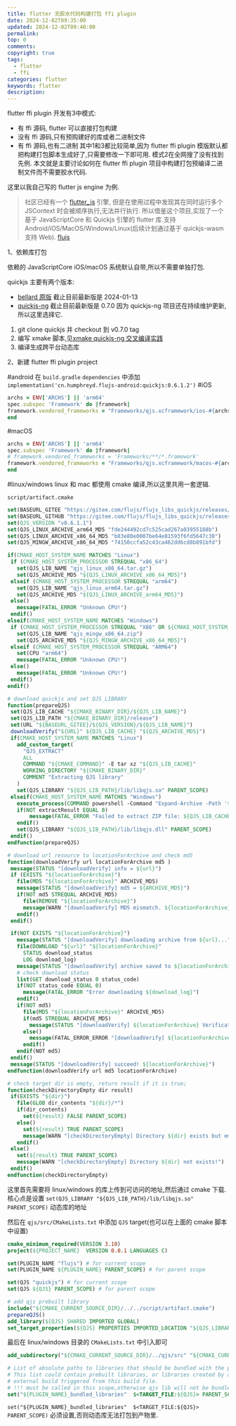 ```yaml
---
title: flutter 无胶水代码构建打包 ffi plugin
date: 2024-12-02T09:35:00
updated: 2024-12-02T09:40:00
permalink: 
top: 0
comments: 
copyright: true
tags:
  - flutter
  - ffi
categories: flutter
keywords: flutter
description:
---
```

flutter ffi plugin 开发有3中模式:
- 有 ffi 源码, flutter 可以直接打包构建
- 没有 ffi 源码,只有预购建好的库或者二进制文件
- 有 ffi 源码,也有二进制
其中1和3都比较简单,因为 flutter ffi plugin 模版默认都把构建打包脚本生成好了,只需要修改一下即可用.
模式2在全网搜了没有找到先例. 本文就是主要讨论如何在 flutter ffi plugin 项目中构建打包预编译二进制文件而不需要胶水代码.

这里以我自己写的 flutter js engine 为例.
> 社区已经有一个 [flutter_js](https://pub.dev/packages/flutter_js) 引擎, 但是在使用过程中发现其在同时运行多个 JSContext 时会被顺序执行,无法并行执行.
> 所以借鉴这个项目,实现了一个基于 JavaScriptCore 和 Quickjs 引擎的 flutter 库.支持 Android/iOS/MacOS/Windows/Linux(后续计划通过基于 quickjs-wasm 支持 Web).
> [flujs](https://gitee.com/humphreyos/flujs)

1、依赖库打包

依赖的 JavaScriptCore iOS/macOS 系统默认自带,所以不需要单独打包.

quickjs 主要有两个版本: 
- [bellard 原版](https://bellard.org/quickjs/) 截止目前最新版是 2024-01-13
- [quickjs-ng](https://github.com/quickjs-ng/quickjs) 截止目前最新版是 0.7.0
因为 quickjs-ng 项目还在持续维护更新,所以这里选择它.

1) git clone quickjs 并 checkout 到 v0.7.0 tag
2) 编写 xmake 脚本,见[xmake quickjs-ng 交叉编译实践](https://blog.dang8080.cn/2024/11/17/09/)
3) 编译生成跨平台动态库

2、新建 flutter ffi plugin project

#android 
在 `build.gradle` `dependencies` 中添加 `implementation('cn.humphreyd.flujs-android:quickjs:0.6.1.2')`
#iOS
```ruby
archs = ENV['ARCHS'] || 'arm64'
spec.subspec 'Framework' do |framework| 
framework.vendored_frameworks = "Frameworks/qjs.xcframework/ios-#{archs}/qjs.framework"
end
```
#macOS
```ruby
archs = ENV['ARCHS'] || 'arm64'
spec.subspec 'Framework' do |framework|
# framework.vendored_frameworks = 'Frameworks/**/*.framework'
framework.vendored_frameworks = "Frameworks/qjs.xcframework/macos-#{archs}/qjs.framework"
end
```
#linux/windows
linux 和 mac 都使用 cmake 编译,所以这里共用一套逻辑.

 `script/artifact.cmake`  
 ```cmake
 set(BASEURL_GITEE "https://gitee.com/flujs/flujs_libs_quickjs/releases/download/")
set(BASEURL_GITHUB "https://gitee.com/flujs/flujs_libs_quickjs/releases/download/")
set(QJS_VERSION "v0.6.1.1")
set(QJS_LINUX_ARCHIVE_arm64_MD5 "fde244492cd7c525cad267a03955188b")
set(QJS_LINUX_ARCHIVE_x86_64_MD5 "b83e80e0007be64e81593f6fd5647c30")
set(QJS_MINGW_ARCHIVE_x86_64_MD5 "74150ccfa52c43ca462dd6cd8b891bfd")

if(CMAKE_HOST_SYSTEM_NAME MATCHES "Linux")
  if (CMAKE_HOST_SYSTEM_PROCESSOR STREQUAL "x86_64")
    set(QJS_LIB_NAME "qjs_linux_x86_64.tar.gz")
    set(QJS_ARCHIVE_MD5 "${QJS_LINUX_ARCHIVE_x86_64_MD5}")
  elseif (CMAKE_HOST_SYSTEM_PROCESSOR STREQUAL "arm64")
    set(QJS_LIB_NAME "qjs_linux_arm64.tar.gz")
    set(QJS_ARCHIVE_MD5 "${QJS_LINUX_ARCHIVE_arm64_MD5}")
  else()
    message(FATAL_ERROR "Unknown CPU!")
  endif()
elseif(CMAKE_HOST_SYSTEM_NAME MATCHES "Windows")
  if (CMAKE_HOST_SYSTEM_PROCESSOR STREQUAL "X86" OR ${CMAKE_HOST_SYSTEM_PROCESSOR} STREQUAL "AMD64" OR ${CMAKE_HOST_SYSTEM_PROCESSOR} STREQUAL "IA64")
    set(QJS_LIB_NAME "qjs_mingw_x86_64.zip")
    set(QJS_ARCHIVE_MD5 "${QJS_MINGW_ARCHIVE_x86_64_MD5}")
  elseif (CMAKE_HOST_SYSTEM_PROCESSOR STREQUAL "ARM64")
    set(CPU "arm64")
    message(FATAL_ERROR "Unknown CPU!")
  else()
    message(FATAL_ERROR "Unknown CPU!")
  endif()
endif()

# download quickjs and set QJS_LIBRARY
function(prepareQJS)
  set(QJS_LIB_CACHE "${CMAKE_BINARY_DIR}/${QJS_LIB_NAME}")
  set(QJS_LIB_PATH "${CMAKE_BINARY_DIR}/release")
  set(URL "${BASEURL_GITEE}/${QJS_VERSION}/${QJS_LIB_NAME}")
  downloadVerify("${URL}" ${QJS_LIB_CACHE} "${QJS_ARCHIVE_MD5}")
  if(CMAKE_HOST_SYSTEM_NAME MATCHES "Linux")
    add_custom_target(
      "QJS_EXTRACT"
      ALL
      COMMAND "${CMAKE_COMMAND}" -E tar xz "${QJS_LIB_CACHE}"
      WORKING_DIRECTORY "${CMAKE_BINARY_DIR}"
      COMMENT "Extracting QJS library"
    )
    set(QJS_LIBRARY "${QJS_LIB_PATH}/lib/libqjs.so" PARENT_SCOPE)
  elseif(CMAKE_HOST_SYSTEM_NAME MATCHES "Windows")
    execute_process(COMMAND powershell -Command "Expand-Archive -Path '${QJS_LIB_CACHE}' -DestinationPath '${CMAKE_BINARY_DIR}' -Force" RESULT_VARIABLE extractResult)
    if(NOT extractResult EQUAL 0)
        message(FATAL_ERROR "Failed to extract ZIP file: ${QJS_LIB_CACHE}")
    endif()
    set(QJS_LIBRARY "${QJS_LIB_PATH}/lib/libqjs.dll" PARENT_SCOPE)
  endif()
endfunction(prepareQJS)

# download url resource to locationForArchive and check md5
function(downloadVerify url locationForArchive md5 )
  message(STATUS "[downloadVerify] info = ${url}")
  if (EXISTS "${locationForArchive}")
    file(MD5 "${locationForArchive}" ARCHIVE_MD5)
    message(STATUS "[downloadVerify] md5 = ${ARCHIVE_MD5}")
    if(NOT md5 STREQUAL ARCHIVE_MD5)
      file(REMOVE "${locationForArchive}")
      message(WARN "[downloadVerify] MD5 mismatch. ${locationForArchive} deleted!")
    endif()
  endif()

  if(NOT EXISTS "${locationForArchive}")
    message(STATUS "[downloadVerify] downloading archive from ${url}...")
    file(DOWNLOAD "${url}" "${locationForArchive}"
      STATUS download_status
      LOG download_log)
    message(STATUS "[downloadVerify] archive saved to ${locationForArchive}")
    # check download status
    list(GET download_status 0 status_code)
    if(NOT status_code EQUAL 0)
      message(FATAL_ERROR "Error downloading ${download_log}")
    endif()
    if(NOT md5)
      file(MD5 "${locationForArchive}" ARCHIVE_MD5)
      if(md5 STREQUAL ARCHIVE_MD5)
        message(STATUS "[downloadVerify] ${locationForArchive} Verification successful.")
      else()
        message(FATAL_ERROR_ERROR "[downloadVerify] ${locationForArchive} Integrity check failed, please try to rebuild project again.")
      endif()
    endif(NOT md5)
  endif()
  message(STATUS "[downloadVerify] succeed! ${locationForArchive}")
endfunction(downloadVerify url md5 locationForArchive)

# check target dir is empty, return result if it is true;
function(checkDirectoryEmpty dir result)
  if(EXISTS "${dir}")
    file(GLOB dir_contents "${dir}/*")
    if(dir_contents)
      set(${result} FALSE PARENT_SCOPE)
    else()
      set(${result} TRUE PARENT_SCOPE)
      message(WARN "[checkDirectoryEmpty] Directory ${dir} exists but empty!")
    endif()
  else()
    set(${result} TRUE PARENT_SCOPE)
    message(WARN "[checkDirectoryEmpty] Directory ${dir} not exists!")
  endif()
endfunction(checkDirectoryEmpty)
```

这里首先需要将 linux/windows 的库上传到可访问的地址,然后通过 cmake 下载.
核心点是设置 `set(QJS_LIBRARY "${QJS_LIB_PATH}/lib/libqjs.so" PARENT_SCOPE)` 动态库的地址

然后在 `qjs/src/CMakeLists.txt` 中添加 `QJS` target(也可以在上面的 cmake 脚本中设置)
```cmake
cmake_minimum_required(VERSION 3.10)
project(${PROJECT_NAME}  VERSION 0.0.1 LANGUAGES C)

set(PLUGIN_NAME "flujs") # for current scope
set(PLUGIN_NAME ${PLUGIN_NAME} PARENT_SCOPE) # for parent scope

set(QJS "quickjs") # for current scope
set(QJS ${QJS} PARENT_SCOPE) # for parent scope

# add qjs prebuilt library
include("${CMAKE_CURRENT_SOURCE_DIR}/../../script/artifact.cmake")
prepareQJS()
add_library(${QJS} SHARED IMPORTED GLOBAL)
set_target_properties(${QJS} PROPERTIES IMPORTED_LOCATION "${QJS_LIBRARY}")
```

最后在 linux/windows 目录的 `CMakeLists.txt` 中引入即可
```cmake
add_subdirectory("${CMAKE_CURRENT_SOURCE_DIR}/../qjs/src" "${CMAKE_CURRENT_BINARY_DIR}/shared")

# List of absolute paths to libraries that should be bundled with the plugin.
# This list could contain prebuilt libraries, or libraries created by an
# external build triggered from this build file.
# !!! must be called in this scope,otherwise qjs lib will not be bundled into package.
set("${PLUGIN_NAME}_bundled_libraries"  $<TARGET_FILE:${QJS}> PARENT_SCOPE)
```

`set("${PLUGIN_NAME}_bundled_libraries"  $<TARGET_FILE:${QJS}> PARENT_SCOPE)` 必须设置,否则动态库无法打包到产物里.

